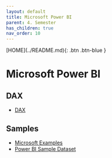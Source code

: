 ```yaml
---
layout: default
title: Microsoft Power BI
parent: 4. Semester
has_children: true
nav_order: 10
---
```


<span class="fs-1">
[HOME](../README.md){: .btn .btn-blue }
</span>

# Microsoft Power BI

## DAX
- [DAX](./dax.md)

## Samples
- [Microsoft Examples](./microsoft-sampel-financial.md)
- [Power BI Sample Dataset](power_bi_sample-dataset.md)

